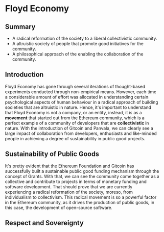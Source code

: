 # Floyd Economy

## Summary
- A radical reformation of the society to a liberal collectivistic community.
- A altruistic society of people that promote good initiatives for the community.
- A philosophical approach of the enabling the collaboration of the community.

## Introduction
Floyd Economy has gone through several iterations of thought-based experiments conducted through non-empirical means. However, each time a considerable amount of effort was allocated in understanding certain psychological aspects of human behaviour in a radical approach of building societies that are altruistic in nature. Hence, it's important to understand that Floyd Economy is not a company, or an entity, instead, it is as a **movement** that started out from the Ethereum community, which is a perfect example of a community of developers that are **collectivistic** in nature. With the introduction of Gitcoin and Panvala, we can clearly see a large impact of collaboration from developers, enthusiasts and like-minded people in achieving a degree of sustainability in public good projects.

## Sustainability of Public Goods
It's pretty evident that the Ethereum Foundation and Gitcoin has successfully built a sustainable public good funding mechanism through the concept of Grants. With that, we can see the community come together as a collective and contribute to projects in terms of monetary funding and software development. That should prove that we are currently experiencing a radical reformation of the society, moreso, from individualism to collectivism. This radical movement is so a powerful factor in the Ethereum community, as it drives the production of public goods, in this case, the development of open-source software.

## Respect and Sovereignty
